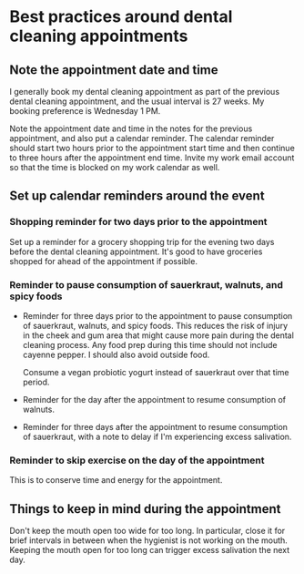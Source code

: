 # Best practices around dental cleaning appointments

## Note the appointment date and time

I generally book my dental cleaning appointment as part of the
previous dental cleaning appointment, and the usual interval is 27
weeks. My booking preference is Wednesday 1 PM.

Note the appointment date and time in the notes for the previous
appointment, and also put a calendar reminder. The calendar reminder
should start two hours prior to the appointment start time and then
continue to three hours after the appointment end time. Invite my work
email account so that the time is blocked on my work calendar as well.

## Set up calendar reminders around the event

### Shopping reminder for two days prior to the appointment

Set up a reminder for a grocery shopping trip for the evening two days
before the dental cleaning appointment. It's good to have groceries
shopped for ahead of the appointment if possible.

### Reminder to pause consumption of sauerkraut, walnuts, and spicy foods

* Reminder for three days prior to the appointment to pause
  consumption of sauerkraut, walnuts, and spicy foods. This reduces
  the risk of injury in the cheek and gum area that might cause more
  pain during the dental cleaning process. Any food prep during this
  time should not include cayenne pepper. I should also avoid outside
  food.

  Consume a vegan probiotic yogurt instead of sauerkraut over that
  time period.

* Reminder for the day after the appointment to resume consumption of
  walnuts.

* Reminder for three days after the appointment to resume consumption
  of sauerkraut, with a note to delay if I'm experiencing excess
  salivation.

### Reminder to skip exercise on the day of the appointment

This is to conserve time and energy for the appointment.

## Things to keep in mind during the appointment

Don't keep the mouth open too wide for too long. In particular, close
it for brief intervals in between when the hygienist is not working on
the mouth. Keeping the mouth open for too long can trigger excess
salivation the next day.
